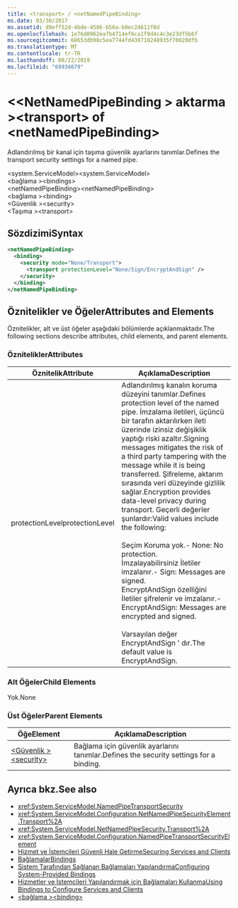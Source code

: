 ```yaml
---
title: <transport> / <netNamedPipeBinding>
ms.date: 03/30/2017
ms.assetid: d9eff52d-4bde-4586-b56a-b0ec24611f8d
ms.openlocfilehash: 1e76d0962ea7b4714ef6ca1f9d4c4c3e23df5b6f
ms.sourcegitcommit: 68653db98c5ea7744fd438710248935f70020dfb
ms.translationtype: MT
ms.contentlocale: tr-TR
ms.lasthandoff: 08/22/2019
ms.locfileid: "69934679"
---
```

# <a name="transport-of-netnamedpipebinding"></a><span data-ttu-id="c9e22-102">\<\<NetNamedPipeBinding > aktarma ></span><span class="sxs-lookup"><span data-stu-id="c9e22-102">\<transport> of \<netNamedPipeBinding></span></span>
<span data-ttu-id="c9e22-103">Adlandırılmış bir kanal için taşıma güvenlik ayarlarını tanımlar.</span><span class="sxs-lookup"><span data-stu-id="c9e22-103">Defines the transport security settings for a named pipe.</span></span>  
  
 <span data-ttu-id="c9e22-104">\<system.ServiceModel></span><span class="sxs-lookup"><span data-stu-id="c9e22-104">\<system.ServiceModel></span></span>  
<span data-ttu-id="c9e22-105">\<bağlama ></span><span class="sxs-lookup"><span data-stu-id="c9e22-105">\<bindings></span></span>  
<span data-ttu-id="c9e22-106">\<netNamedPipeBinding></span><span class="sxs-lookup"><span data-stu-id="c9e22-106">\<netNamedPipeBinding></span></span>  
<span data-ttu-id="c9e22-107">\<bağlama ></span><span class="sxs-lookup"><span data-stu-id="c9e22-107">\<binding></span></span>  
<span data-ttu-id="c9e22-108">\<Güvenlik ></span><span class="sxs-lookup"><span data-stu-id="c9e22-108">\<security></span></span>  
<span data-ttu-id="c9e22-109">\<Taşıma ></span><span class="sxs-lookup"><span data-stu-id="c9e22-109">\<transport></span></span>  
  
## <a name="syntax"></a><span data-ttu-id="c9e22-110">Sözdizimi</span><span class="sxs-lookup"><span data-stu-id="c9e22-110">Syntax</span></span>  
  
```xml  
<netNamedPipeBinding>
  <binding>
    <security mode="None/Transport">
      <transport protectionLevel="None/Sign/EncryptAndSign" />
    </security>
  </binding>
</netNamedPipeBinding>
```  
  
## <a name="attributes-and-elements"></a><span data-ttu-id="c9e22-111">Öznitelikler ve Öğeler</span><span class="sxs-lookup"><span data-stu-id="c9e22-111">Attributes and Elements</span></span>  
 <span data-ttu-id="c9e22-112">Öznitelikler, alt ve üst öğeler aşağıdaki bölümlerde açıklanmaktadır.</span><span class="sxs-lookup"><span data-stu-id="c9e22-112">The following sections describe attributes, child elements, and parent elements.</span></span>  
  
### <a name="attributes"></a><span data-ttu-id="c9e22-113">Öznitelikler</span><span class="sxs-lookup"><span data-stu-id="c9e22-113">Attributes</span></span>  
  
|<span data-ttu-id="c9e22-114">Öznitelik</span><span class="sxs-lookup"><span data-stu-id="c9e22-114">Attribute</span></span>|<span data-ttu-id="c9e22-115">Açıklama</span><span class="sxs-lookup"><span data-stu-id="c9e22-115">Description</span></span>|  
|---------------|-----------------|  
|<span data-ttu-id="c9e22-116">protectionLevel</span><span class="sxs-lookup"><span data-stu-id="c9e22-116">protectionLevel</span></span>|<span data-ttu-id="c9e22-117">Adlandırılmış kanalın koruma düzeyini tanımlar.</span><span class="sxs-lookup"><span data-stu-id="c9e22-117">Defines protection level of the named pipe.</span></span> <span data-ttu-id="c9e22-118">İmzalama iletileri, üçüncü bir tarafın aktarılırken ileti üzerinde izinsiz değişiklik yaptığı riski azaltır.</span><span class="sxs-lookup"><span data-stu-id="c9e22-118">Signing messages mitigates the risk of a third party tampering with the message while it is being transferred.</span></span> <span data-ttu-id="c9e22-119">Şifreleme, aktarım sırasında veri düzeyinde gizlilik sağlar.</span><span class="sxs-lookup"><span data-stu-id="c9e22-119">Encryption provides data-level privacy during transport.</span></span> <span data-ttu-id="c9e22-120">Geçerli değerler şunlardır:</span><span class="sxs-lookup"><span data-stu-id="c9e22-120">Valid values include the following:</span></span><br /><br /> <span data-ttu-id="c9e22-121">Seçim Koruma yok.</span><span class="sxs-lookup"><span data-stu-id="c9e22-121">-   None: No protection.</span></span><br /><span data-ttu-id="c9e22-122">İmzalayabilirsiniz İletiler imzalanır.</span><span class="sxs-lookup"><span data-stu-id="c9e22-122">-   Sign: Messages are signed.</span></span><br /><span data-ttu-id="c9e22-123">EncryptAndSign özelliğini İletiler şifrelenir ve imzalanır.</span><span class="sxs-lookup"><span data-stu-id="c9e22-123">-   EncryptAndSign: Messages are encrypted and signed.</span></span><br /><br /> <span data-ttu-id="c9e22-124">Varsayılan değer EncryptAndSign ' dır.</span><span class="sxs-lookup"><span data-stu-id="c9e22-124">The default value is EncryptAndSign.</span></span>|  
  
### <a name="child-elements"></a><span data-ttu-id="c9e22-125">Alt Öğeler</span><span class="sxs-lookup"><span data-stu-id="c9e22-125">Child Elements</span></span>  
 <span data-ttu-id="c9e22-126">Yok.</span><span class="sxs-lookup"><span data-stu-id="c9e22-126">None</span></span>  
  
### <a name="parent-elements"></a><span data-ttu-id="c9e22-127">Üst Öğeler</span><span class="sxs-lookup"><span data-stu-id="c9e22-127">Parent Elements</span></span>  
  
|<span data-ttu-id="c9e22-128">Öğe</span><span class="sxs-lookup"><span data-stu-id="c9e22-128">Element</span></span>|<span data-ttu-id="c9e22-129">Açıklama</span><span class="sxs-lookup"><span data-stu-id="c9e22-129">Description</span></span>|  
|-------------|-----------------|  
|[<span data-ttu-id="c9e22-130">\<Güvenlik ></span><span class="sxs-lookup"><span data-stu-id="c9e22-130">\<security></span></span>](security-of-netnamedpipebinding.md)|<span data-ttu-id="c9e22-131">Bağlama için güvenlik ayarlarını tanımlar.</span><span class="sxs-lookup"><span data-stu-id="c9e22-131">Defines the security settings for a binding.</span></span>|  
  
## <a name="see-also"></a><span data-ttu-id="c9e22-132">Ayrıca bkz.</span><span class="sxs-lookup"><span data-stu-id="c9e22-132">See also</span></span>

- <xref:System.ServiceModel.NamedPipeTransportSecurity>
- <xref:System.ServiceModel.Configuration.NetNamedPipeSecurityElement.Transport%2A>
- <xref:System.ServiceModel.NetNamedPipeSecurity.Transport%2A>
- <xref:System.ServiceModel.Configuration.NamedPipeTransportSecurityElement>
- [<span data-ttu-id="c9e22-133">Hizmet ve İstemcileri Güvenli Hale Getirme</span><span class="sxs-lookup"><span data-stu-id="c9e22-133">Securing Services and Clients</span></span>](../../../wcf/feature-details/securing-services-and-clients.md)
- [<span data-ttu-id="c9e22-134">Bağlamalar</span><span class="sxs-lookup"><span data-stu-id="c9e22-134">Bindings</span></span>](../../../wcf/bindings.md)
- [<span data-ttu-id="c9e22-135">Sistem Tarafından Sağlanan Bağlamaları Yapılandırma</span><span class="sxs-lookup"><span data-stu-id="c9e22-135">Configuring System-Provided Bindings</span></span>](../../../wcf/feature-details/configuring-system-provided-bindings.md)
- [<span data-ttu-id="c9e22-136">Hizmetler ve İstemcileri Yapılandırmak için Bağlamaları Kullanma</span><span class="sxs-lookup"><span data-stu-id="c9e22-136">Using Bindings to Configure Services and Clients</span></span>](../../../wcf/using-bindings-to-configure-services-and-clients.md)
- [<span data-ttu-id="c9e22-137">\<bağlama ></span><span class="sxs-lookup"><span data-stu-id="c9e22-137">\<binding></span></span>](../../../misc/binding.md)
